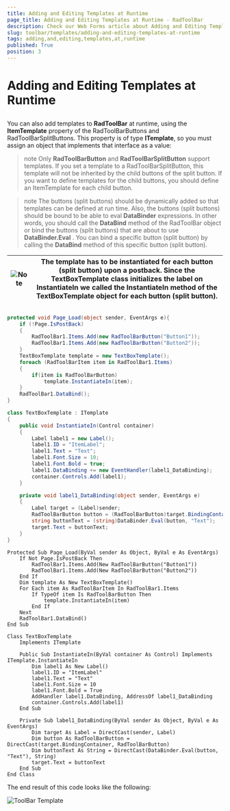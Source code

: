 ```yaml
---
title: Adding and Editing Templates at Runtime
page_title: Adding and Editing Templates at Runtime - RadToolBar
description: Check our Web Forms article about Adding and Editing Templates at Runtime.
slug: toolbar/templates/adding-and-editing-templates-at-runtime
tags: adding,and,editing,templates,at,runtime
published: True
position: 3
---
```


# Adding and Editing Templates at Runtime

## 

You can also add templates to **RadToolBar** at runtime, using the **ItemTemplate** property of the RadToolBarButtons and RadToolBarSplitButtons. This property is of type **ITemplate**, so you must assign an object that implements that interface as a value:

>note Only **RadToolBarButton** and **RadToolBarSplitButton** support templates. If you set a template to a RadToolBarSplitButton, this template will not be inherited by the child buttons of the split button. If you want to define templates for the child buttons, you should define an ItemTemplate for each child button.
>


>note The buttons (split buttons) should be dynamically added so that templates can be defined at run time.
>Also, the buttons (split buttons) should be bound to be able to eval **DataBinder** expressions. In other words, you should call the **DataBind** method of the RadToolBar object or bind the buttons (split buttons) that are about to use **DataBinder.Eval** . You can bind a specific button (split button) by calling the **DataBind** method of this specific button (split button).
>



| ![Note](images/toolbar_hs_note.gif) | The template has to be instantiated for each button (split button) upon a postback. Since the TextBoxTemplate class initializes the label on InstantiateIn we called the InstantiateIn method of the TextBoxTemplate object for each button (split button). |
| ------ | ------ |

## 



````C#	     
protected void Page_Load(object sender, EventArgs e){ 
    if (!Page.IsPostBack) 
    {
        RadToolBar1.Items.Add(new RadToolBarButton("Button1"));
        RadToolBar1.Items.Add(new RadToolBarButton("Button2"));
    } 
    TextBoxTemplate template = new TextBoxTemplate(); 
    foreach (RadToolBarItem item in RadToolBar1.Items) 
    {  
        if(item is RadToolBarButton)      
            template.InstantiateIn(item); 
    } 
    RadToolBar1.DataBind();
}

class TextBoxTemplate : ITemplate
{
    public void InstantiateIn(Control container) 
    {     
        Label label1 = new Label();   
        label1.ID = "ItemLabel";
        label1.Text = "Text";  
        label1.Font.Size = 10;   
        label1.Font.Bold = true;  
        label1.DataBinding += new EventHandler(label1_DataBinding);  
        container.Controls.Add(label1);
    }

    private void label1_DataBinding(object sender, EventArgs e) 
    {  
        Label target = (Label)sender;  
        RadToolBarButton button = (RadToolBarButton)target.BindingContainer; 
        string buttonText = (string)DataBinder.Eval(button, "Text"); 
        target.Text = buttonText; 
    }
}				
````
````VB.NET	    
Protected Sub Page_Load(ByVal sender As Object, ByVal e As EventArgs)
    If Not Page.IsPostBack Then
        RadToolBar1.Items.Add(New RadToolBarButton("Button1"))
        RadToolBar1.Items.Add(New RadToolBarButton("Button2"))
    End If
    Dim template As New TextBoxTemplate()
    For Each item As RadToolBarItem In RadToolBar1.Items
        If TypeOf item Is RadToolBarButton Then
            template.InstantiateIn(item)
        End If
    Next
    RadToolBar1.DataBind()
End Sub

Class TextBoxTemplate
    Implements ITemplate

    Public Sub InstantiateIn(ByVal container As Control) Implements ITemplate.InstantiateIn
        Dim label1 As New Label()
        label1.ID = "ItemLabel"
        label1.Text = "Text"
        label1.Font.Size = 10
        label1.Font.Bold = True
        AddHandler label1.DataBinding, AddressOf label1_DataBinding
        container.Controls.Add(label1)
    End Sub

    Private Sub label1_DataBinding(ByVal sender As Object, ByVal e As EventArgs)
        Dim target As Label = DirectCast(sender, Label)
        Dim button As RadToolBarButton = DirectCast(target.BindingContainer, RadToolBarButton)
        Dim buttonText As String = DirectCast(DataBinder.Eval(button, "Text"), String)
        target.Text = buttonText
    End Sub
End Class	
````

The end result of this code looks like the following:

![ToolBar Template](images/toolbar_add_templates_runtime.gif)
